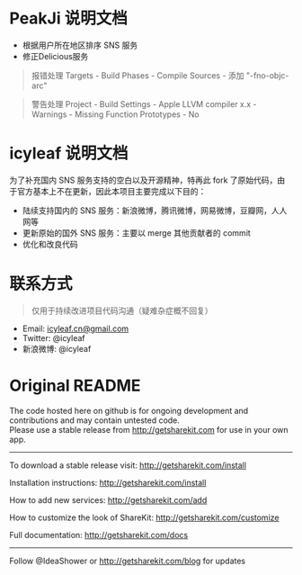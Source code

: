 # PeakJi 说明文档

* 根据用户所在地区排序 SNS 服务
* 修正Delicious服务

> 报错处理
> Targets - Build Phases - Compile Sources - 添加 "-fno-objc-arc" 

> 警告处理
> Project - Build Settings - Apple LLVM compiler x.x - Warnings - Missing Function Prototypes - No

# icyleaf 说明文档

为了补充国内 SNS 服务支持的空白以及开源精神，特再此 fork 了原始代码，由于官方基本上不在更新，因此本项目主要完成以下目的：

* 陆续支持国内的 SNS 服务：新浪微博，腾讯微博，网易微博，豆瓣网，人人网等
* 更新原始的国外 SNS 服务：主要以 merge 其他贡献者的 commit
* 优化和改良代码

# 联系方式

> 仅用于持续改进项目代码沟通（疑难杂症概不回复）

* Email: icyleaf.cn@gmail.com
* Twitter: @icyleaf
* 新浪微博: @icyleaf


# Original README

The code hosted here on github is for ongoing development and contributions and may contain untested code.  
Please use a stable release from http://getsharekit.com for use in your own app.

***

To download a stable release visit:
http://getsharekit.com/install

Installation instructions:
http://getsharekit.com/install

How to add new services:
http://getsharekit.com/add

How to customize the look of ShareKit:
http://getsharekit.com/customize

Full documentation:
http://getsharekit.com/docs

***

Follow @IdeaShower or http://getsharekit.com/blog for updates
